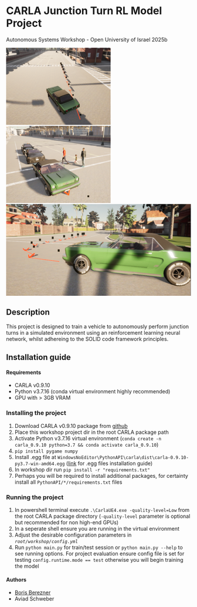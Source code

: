 # CARLA Junction Turn RL Model Project
Autonomous Systems Workshop - Open University of Israel 2025b

<img src="data/assets/4.PNG" width="285" height="210">
<img src="data/assets/5.PNG" width="285" height="210">
<img src="data/assets/2.PNG" width="575" height="250">

## Description
This project is designed to train a vehicle to autonomously perform junction turns in a simulated environment using an reinforcement learning neural network, whilst adhereing to the SOLID code framework principles.

## Installation guide
#### Requirements
- CARLA v0.9.10
- Python v3.7.16 (conda virtual environment highly recommended)
- GPU with > 3GB VRAM

### Installing the project
1. Download CARLA v0.9.10 package from [github](https://github.com/carla-simulator/carla/releases/tag/0.9.10)
2. Place this workshop project dir in the root CARLA package path
3. Activate Python v3.7.16 virtual environment (`conda create -n carla_0.9.10 python=3.7 && conda activate carla_0.9.10`)
4. `pip install pygame numpy`
5. Install .egg file at `WindowsNoEditor\PythonAPI\carla\dist\carla-0.9.10-py3.7-win-amd64.egg` ([link](https://superuser.com/questions/445062/how-exactly-does-one-install-egg-files) for .egg files installation guide)
6. In workshop dir run `pip install -r "requirements.txt"`
7. Perhaps you will be required to install additional packages, for certainty install all `PythonAPI/*/requirements.txt` files

### Running the project
1. In powershell terminal execute `.\CarlaUE4.exe -quality-level=Low` from the root CARLA package directory (`-quality-level` parameter is optional but recommended for non high-end GPUs)
2. In a seperate shell ensure you are running in the virtual environment
3. Adjust the desirable configuration parameters in *`root/workshop/config.yml`*
4. Run `python main.py` for train/test session or `python main.py --help` to see running options. For project evaluation ensure config file is set for testing `config.runtime.mode == test` otherwise you will begin training the model

#### Authors
* [Boris Berezner](https://www.linkedin.com/in/boris-berezner-515299113/)
* Aviad Schweber